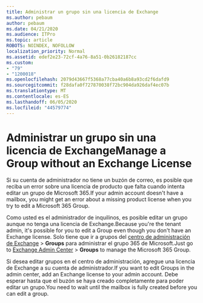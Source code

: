 ```yaml
---
title: Administrar un grupo sin una licencia de Exchange
ms.author: pebaum
author: pebaum
ms.date: 04/21/2020
ms.audience: ITPro
ms.topic: article
ROBOTS: NOINDEX, NOFOLLOW
localization_priority: Normal
ms.assetid: edef2e23-72cf-4a76-8a51-0b26182187cc
ms.custom:
- "79"
- "1200018"
ms.openlocfilehash: 2079d43667f5368a77cba40a6b8a93cd2f6dafd9
ms.sourcegitcommit: f28dafa0f727870038f72bc904da926daf4ec07b
ms.translationtype: MT
ms.contentlocale: es-ES
ms.lasthandoff: 06/05/2020
ms.locfileid: "44579774"
---
```

# <a name="manage-a-group-without-an-exchange-license"></a><span data-ttu-id="69091-102">Administrar un grupo sin una licencia de Exchange</span><span class="sxs-lookup"><span data-stu-id="69091-102">Manage a Group without an Exchange License</span></span>

<span data-ttu-id="69091-103">Si su cuenta de administrador no tiene un buzón de correo, es posible que reciba un error sobre una licencia de producto que falta cuando intenta editar un grupo de Microsoft 365.</span><span class="sxs-lookup"><span data-stu-id="69091-103">If your admin account doesn't have a mailbox, you might get an error about a missing product license when you try to edit a Microsoft 365 Group.</span></span>
  
<span data-ttu-id="69091-104">Como usted es el administrador de inquilinos, es posible editar un grupo aunque no tenga una licencia de Exchange.</span><span class="sxs-lookup"><span data-stu-id="69091-104">Because you're the tenant admin, it's possible for you to edit a Group even though you don't have an Exchange license.</span></span> <span data-ttu-id="69091-105">Solo tiene que ir a grupos del [centro de administración de Exchange](https://outlook.office365.com/ecp.aspx) \> **Groups** para administrar el grupo 365 de Microsoft.</span><span class="sxs-lookup"><span data-stu-id="69091-105">Just go to [Exchange Admin Center](https://outlook.office365.com/ecp.aspx) \> **Groups** to manage the Microsoft 365 Group.</span></span>
  
<span data-ttu-id="69091-106">Si desea editar grupos en el centro de administración, agregue una licencia de Exchange a su cuenta de administrador.</span><span class="sxs-lookup"><span data-stu-id="69091-106">If you want to edit Groups in the admin center, add an Exchange license to your admin account.</span></span> <span data-ttu-id="69091-107">Debe esperar hasta que el buzón se haya creado completamente para poder editar un grupo.</span><span class="sxs-lookup"><span data-stu-id="69091-107">You need to wait until the mailbox is fully created before you can edit a group.</span></span>
  